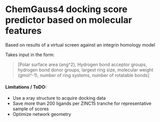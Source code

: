 # ChemGauss4 docking score predictor based on molecular features
Based on results of a virtual screen against an integrin homology model

Takes input in the form:

> [Polar surface area (ang^2), Hydrogen bond acceptor groups, hydrogen bond donor groups, largest ring size, molecular weight (gmol^-1), number of ring systems, number of rotatable bonds]

#### Limitations / ToDO:
- Use a xray structure to acquire docking data
- Save more than 200 ligands per ZINC15 tranche for representative sample of scores
- Optimize network geometry
